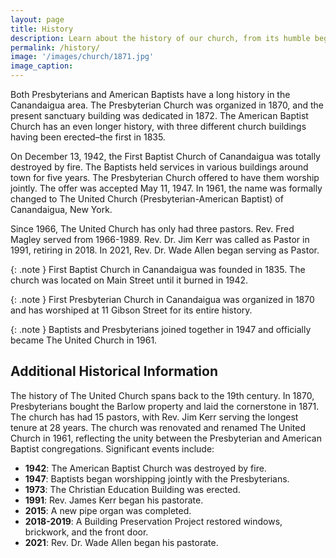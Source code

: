 ```yaml
---
layout: page
title: History
description: Learn about the history of our church, from its humble beginnings to its growth as a vibrant community. Through faith, dedication, and service, we’ve faithfully served God and our community. Explore the key moments and milestones that continue to shape our mission today.
permalink: /history/
image: '/images/church/1871.jpg'
image_caption:
---
```


Both Presbyterians and American Baptists have a long history in the Canandaigua area. The Presbyterian Church was organized in 1870, and the present sanctuary building was dedicated in 1872. The American Baptist Church has an even longer history, with three different church buildings having been erected–the first in 1835.

On December 13, 1942, the First Baptist Church of Canandaigua was totally destroyed by fire. The Baptists held services in various buildings around town for five years. The Presbyterian Church offered to have them worship jointly. The offer was accepted May 11, 1947. In 1961, the name was formally changed to The United Church (Presbyterian-American Baptist) of Canandaigua, New York.

Since 1966, The United Church has only had three pastors. Rev. Fred Magley served from 1966-1989. Rev. Dr. Jim Kerr was called as Pastor in 1991, retiring in 2018. In 2021, Rev. Dr. Wade Allen began serving as Pastor.

{: .note }
First Baptist Church in Canandaigua was founded in 1835. The church was located on Main Street until it burned in 1942.

{: .note }
First Presbyterian Church in Canandaigua was organized in 1870 and has worshiped at 11 Gibson Street for its entire history.

{: .note }
Baptists and Presbyterians joined together in 1947 and officially became The United Church in 1961.

## Additional Historical Information

The history of The United Church spans back to the 19th century. In 1870, Presbyterians bought the Barlow property and laid the cornerstone in 1871. The church has had 15 pastors, with Rev. Jim Kerr serving the longest tenure at 28 years. The church was renovated and renamed The United Church in 1961, reflecting the unity between the Presbyterian and American Baptist congregations. Significant events include:

- **1942**: The American Baptist Church was destroyed by fire.
- **1947**: Baptists began worshipping jointly with the Presbyterians.
- **1973**: The Christian Education Building was erected.
- **1991**: Rev. James Kerr began his pastorate.
- **2015**: A new pipe organ was completed.
- **2018-2019**: A Building Preservation Project restored windows, brickwork, and the front door.
- **2021**: Rev. Dr. Wade Allen began his pastorate.
